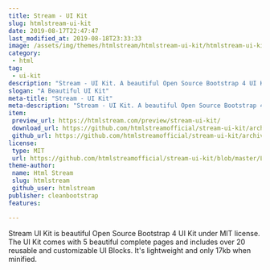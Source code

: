 ```yaml
---
title: Stream - UI Kit
slug: htmlstream-ui-kit
date: 2019-08-17T22:47:47
last_modified_at: 2019-08-18T23:33:33
image: /assets/img/themes/htmlstream/htmlstream-ui-kit/htmlstream-ui-kit-preview.jpg
category:
 - html
tag:
 - ui-kit
description: "Stream - UI Kit. A beautiful Open Source Bootstrap 4 UI Kit under MIT license for better web!"
slogan: "A Beautiful UI Kit"
meta-title: "Stream - UI Kit"
meta-description: "Stream - UI Kit. A beautiful Open Source Bootstrap 4 UI Kit under MIT license for better web! "
item:
 preview_url: https://htmlstream.com/preview/stream-ui-kit/
 download_url: https://github.com/htmlstreamofficial/stream-ui-kit/archive/master.zip
 github_url: https://github.com/htmlstreamofficial/stream-ui-kit/archive/master.zip
license:
 type: MIT
 url: https://github.com/htmlstreamofficial/stream-ui-kit/blob/master/LICENSE
theme-author:
 name: Html Stream
 slug: htmlstream
 github_user: htmlstream
publisher: cleanbootstrap
features:

---
```

Stream UI Kit is beautiful Open Source Bootstrap 4 UI Kit under MIT license. The UI Kit comes with 5 beautiful complete pages and includes over 20 reusable and customizable UI Blocks. It's lightweight and only 17kb when minified.
